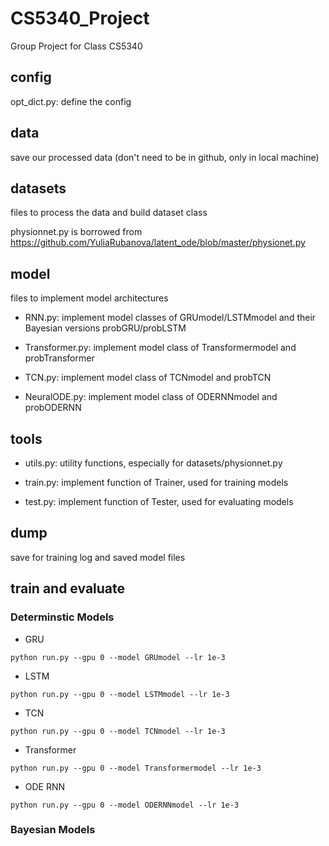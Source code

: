 # CS5340_Project
Group Project for Class CS5340

## config
opt_dict.py: define the config

## data
save our processed data (don't need to be in github, only in local machine)

## datasets
files to process the data and build dataset class

physionnet.py is borrowed from https://github.com/YuliaRubanova/latent_ode/blob/master/physionet.py

## model
files to implement model architectures

* RNN.py: implement model classes of GRUmodel/LSTMmodel and their Bayesian versions probGRU/probLSTM

* Transformer.py: implement model class of Transformermodel and probTransformer

* TCN.py: implement model class of TCNmodel and probTCN

* NeuralODE.py: implement model class of ODERNNmodel and probODERNN

## tools
* utils.py: utility functions, especially for datasets/physionnet.py

* train.py: implement function of Trainer, used for training models

* test.py: implement function of Tester, used for evaluating models

## dump
save for training log and saved model files

## train and evaluate

### Determinstic Models
* GRU
```
python run.py --gpu 0 --model GRUmodel --lr 1e-3
```

* LSTM
```
python run.py --gpu 0 --model LSTMmodel --lr 1e-3
```

* TCN
```
python run.py --gpu 0 --model TCNmodel --lr 1e-3
```

* Transformer
```
python run.py --gpu 0 --model Transformermodel --lr 1e-3
```

* ODE RNN
```
python run.py --gpu 0 --model ODERNNmodel --lr 1e-3
```

### Bayesian Models
